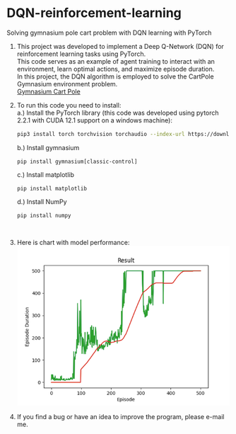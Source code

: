 # DQN-reinforcement-learning
Solving gymnasium pole cart problem with DQN learning with PyTorch

1. This project was developed to implement a Deep Q-Network (DQN) for reinforcement learning tasks using PyTorch. <br />
This code serves as an example of agent training to interact with an environment, learn optimal actions, and maximize episode duration. <br />
In this project, the DQN algorithm is employed to solve the CartPole Gymnasium environment problem. <br />
[Gymnasium Cart Pole](https://gymnasium.farama.org/environments/classic_control/cart_pole/)

2. To run this code you need to install: <br />
   a.) Install the PyTorch library (this code was developed using pytorch 2.2.1 with CUDA 12.1 support on a windows machine):<br />
   ```sh
   pip3 install torch torchvision torchaudio --index-url https://download.pytorch.org/whl/cu121
   ```
   b.) Install gymnasium
   ```
   pip install gymnasium[classic-control]
   ```
   c.) Install matplotlib
   ```
   pip install matplotlib
   ```
   d.) Install NumPy
   ```
   pip install numpy
   ```
   <br />

3. Here is chart with model performance: <br />
   ![Performance](https://github.com/thekamik/DQN-reinforcement-learning/blob/main/training_result.png)

   
4. If you find a bug or have an idea to improve the program, please e-mail me.
